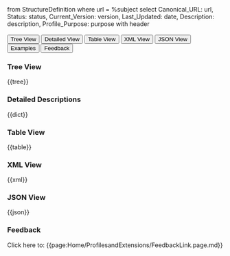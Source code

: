<fql>
from
	StructureDefinition
where
	url = %subject
select
	Canonical_URL: url,
  Status: status,
  Current_Version: version,
  Last_Updated: date,
	Description: description,
	Profile_Purpose: purpose
  with header 
  
</fql>

<div id="transpose">
</div>
<br>

<div class="tab">
 <button class="tablinks active" onclick="openTab(event, 'tree-view')">Tree View</button>
  <button class="tablinks" onclick="openTab(event, 'detailed-view')">Detailed View</button>
   <button class="tablinks" onclick="openTab(event, 'table-view')">Table View</button>
   <button class="tablinks" onclick="openTab(event, 'xml-view')">XML View</button>
   <button class="tablinks" onclick="openTab(event, 'json-view')">JSON View</button>
  <button class="tablinks" onclick="openTab(event, 'Examples')">Examples</button>
  <button class="tablinks feedback" onclick="openTab(event, 'Feedback')">Feedback</button>
</div>

<div id="tree-view" class="tabcontent" style="display:block">
  <h3>Tree View</h3>
{{tree}}
</div>
<div id="detailed-view" class="tabcontent">
  <h3>Detailed Descriptions</h3>
{{dict}}
</div>
<div id="table-view" class="tabcontent">
  <h3>Table View</h3>
{{table}}
</div>
<div id="xml-view" class="tabcontent">
  <h3>XML View</h3>
{{xml}}
</div>
<div id="json-view" class="tabcontent">
  <h3>JSON View</h3>
{{json}}
</div>

<div id="Feedback" class="tabcontent">
  <h3>Feedback</h3>
Click here to: {{page:Home/ProfilesandExtensions/FeedbackLink.page.md}}</a>
</div>